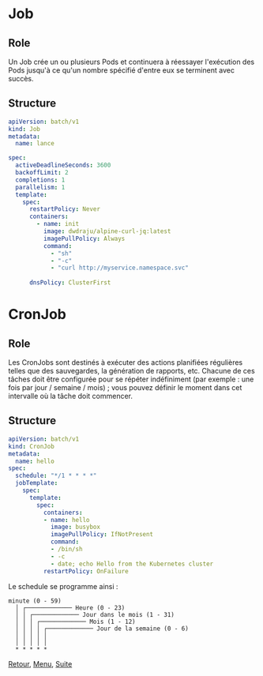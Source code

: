 # Job 
## Role
Un Job crée un ou plusieurs Pods et continuera à réessayer l'exécution des Pods
jusqu'à ce qu'un nombre spécifié d'entre eux se terminent avec succès.

## Structure
```yaml
apiVersion: batch/v1
kind: Job
metadata:
  name: lance

spec:
  activeDeadlineSeconds: 3600
  backoffLimit: 2
  completions: 1
  parallelism: 1
  template:
    spec:
      restartPolicy: Never
      containers:
        - name: init
          image: dwdraju/alpine-curl-jq:latest
          imagePullPolicy: Always
          command:
            - "sh"
            - "-c" 
            - "curl http://myservice.namespace.svc"
         
      dnsPolicy: ClusterFirst
```


# CronJob
## Role
Les CronJobs sont destinés à exécuter des actions planifiées régulières telles que des sauvegardes, la génération de rapports, etc. 
Chacune de ces tâches doit être configurée pour se répéter indéfiniment (par exemple : une fois par jour / semaine / mois) ; 
vous pouvez définir le moment dans cet intervalle où la tâche doit commencer.


## Structure
```yaml
apiVersion: batch/v1
kind: CronJob
metadata:
  name: hello
spec:
  schedule: "*/1 * * * *"
  jobTemplate:
    spec:
      template:
        spec:
          containers:
          - name: hello
            image: busybox
            imagePullPolicy: IfNotPresent
            command:
            - /bin/sh
            - -c
            - date; echo Hello from the Kubernetes cluster
          restartPolicy: OnFailure
```

Le schedule se programme ainsi :
```
minute (0 - 59)
  │ ┌───────────── Heure (0 - 23)
  │ │ ┌───────────── Jour dans le mois (1 - 31)
  │ │ │ ┌───────────── Mois (1 - 12)
  │ │ │ │ ┌───────────── Jour de la semaine (0 - 6) 
  │ │ │ │ │
  │ │ │ │ │
  * * * * *
```

[Retour](https://obeyler.github.io/Formation-K8S/Chapitres/StatefulSet.html), [Menu](https://obeyler.github.io/Formation-K8S/), [Suite](https://obeyler.github.io/Formation-K8S/Chapitres/Service.html)
